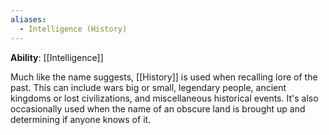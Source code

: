 ```yaml
---
aliases:
  - Intelligence (History)
---
```

**Ability**: [[Intelligence]]

Much like the name suggests, [[History]] is used when recalling lore of the past. This can include wars big or small, legendary people, ancient kingdoms or lost civilizations, and miscellaneous historical events. It's also occasionally used when the name of an obscure land is brought up and determining if anyone knows of it. 